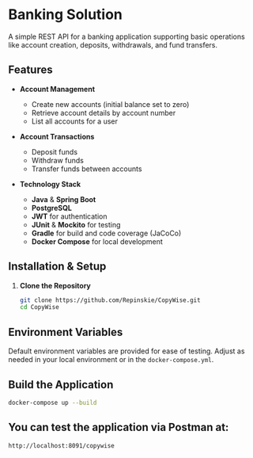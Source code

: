 # Banking Solution

A simple REST API for a banking application supporting basic operations like account creation, deposits, withdrawals, and fund transfers.

## Features

- **Account Management**
  - Create new accounts (initial balance set to zero)
  - Retrieve account details by account number
  - List all accounts for a user

- **Account Transactions**
  - Deposit funds
  - Withdraw funds
  - Transfer funds between accounts

- **Technology Stack**
  - **Java** & **Spring Boot**
  - **PostgreSQL**
  - **JWT** for authentication
  - **JUnit** & **Mockito** for testing
  - **Gradle** for build and code coverage (JaCoCo)
  - **Docker Compose** for local development

## Installation & Setup

1. **Clone the Repository**
   ```bash
   git clone https://github.com/Repinskie/CopyWise.git
   cd CopyWise

## Environment Variables

Default environment variables are provided for ease of testing. Adjust as needed in your local environment or in the `docker-compose.yml`.

## Build the Application

```bash
docker-compose up --build 
```

## You can test the application via Postman at:
```bash
http://localhost:8091/copywise
```
